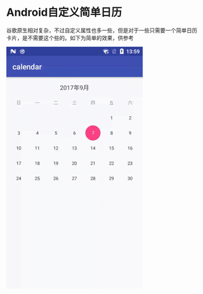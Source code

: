 # Android自定义简单日历
谷歌原生相对复杂，不过自定义属性也多一些，但是对于一些只需要一个简单日历卡片，是不需要这个些的。如下为简单的效果，供参考 

![Alt text](./doc/2017-09-07-14-28-23.gif)
